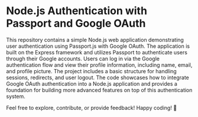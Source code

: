 # Node.js Authentication with Passport and Google OAuth

This repository contains a simple Node.js web application demonstrating user authentication using Passport.js with Google OAuth. The application is built on the Express framework and utilizes Passport to authenticate users through their Google accounts. Users can log in via the Google authentication flow and view their profile information, including name, email, and profile picture. The project includes a basic structure for handling sessions, redirects, and user logout. The code showcases how to integrate Google OAuth authentication into a Node.js application and provides a foundation for building more advanced features on top of this authentication system.

Feel free to explore, contribute, or provide feedback! Happy coding! 🚀
